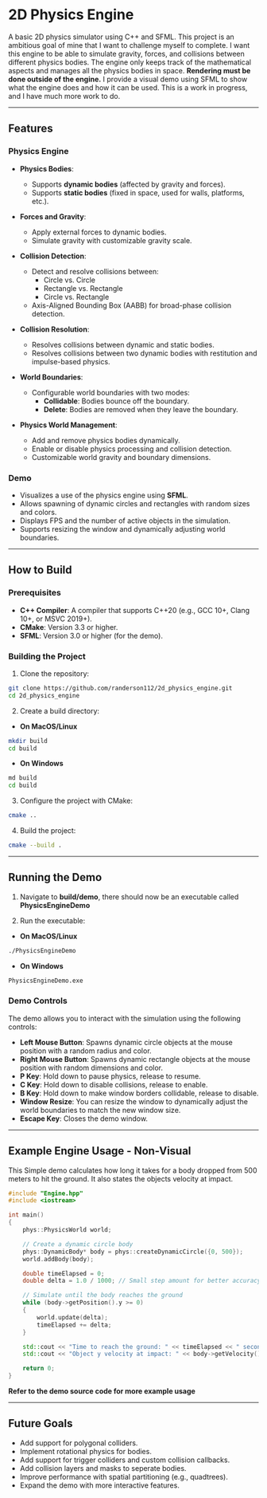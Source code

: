# 2D Physics Engine

A basic 2D physics simulator using C++ and SFML. This project is an ambitious goal of mine that I want to challenge myself to complete. I want this engine to be able to simulate gravity, forces, and collisions between different physics bodies. The engine only keeps track of the mathematical aspects and manages all the physics bodies in space. **Rendering must be done outside of the engine.** I provide a visual demo using SFML to show what the engine does and how it can be used. This is a work in progress, and I have much more work to do.

---

## Features

### Physics Engine
- **Physics Bodies**:
  - Supports **dynamic bodies** (affected by gravity and forces).
  - Supports **static bodies** (fixed in space, used for walls, platforms, etc.).

- **Forces and Gravity**:
  - Apply external forces to dynamic bodies.
  - Simulate gravity with customizable gravity scale.

- **Collision Detection**:
  - Detect and resolve collisions between:
    - Circle vs. Circle
    - Rectangle vs. Rectangle
    - Circle vs. Rectangle
  - Axis-Aligned Bounding Box (AABB) for broad-phase collision detection.

- **Collision Resolution**:
  - Resolves collisions between dynamic and static bodies.
  - Resolves collisions between two dynamic bodies with restitution and impulse-based physics.

- **World Boundaries**:
  - Configurable world boundaries with two modes:
    - **Collidable**: Bodies bounce off the boundary.
    - **Delete**: Bodies are removed when they leave the boundary.

- **Physics World Management**:
  - Add and remove physics bodies dynamically.
  - Enable or disable physics processing and collision detection.
  - Customizable world gravity and boundary dimensions.

### Demo
- Visualizes a use of the physics engine using **SFML**.
- Allows spawning of dynamic circles and rectangles with random sizes and colors.
- Displays FPS and the number of active objects in the simulation.
- Supports resizing the window and dynamically adjusting world boundaries.

---

## How to Build

### Prerequisites
- **C++ Compiler**: A compiler that supports C++20 (e.g., GCC 10+, Clang 10+, or MSVC 2019+).
- **CMake**: Version 3.3 or higher.
- **SFML**: Version 3.0 or higher (for the demo).

### Building the Project

1. Clone the repository:
```bash
git clone https://github.com/randerson112/2d_physics_engine.git
cd 2d_physics_engine
```

2. Create a build directory:
- **On MacOS/Linux**
```bash
mkdir build
cd build
```

- **On Windows**
```bash
md build
cd build
```

3. Configure the project with CMake:
```bash
cmake ..
```

4. Build the project:
```bash
cmake --build .
```

---

## Running the Demo

1. Navigate to **build/demo**, there should now be an executable called **PhysicsEngineDemo**

2. Run the executable:
- **On MacOS/Linux**
```bash
./PhysicsEngineDemo
```

- **On Windows**
```bash
PhysicsEngineDemo.exe
```

### Demo Controls

The demo allows you to interact with the simulation using the following controls:

- **Left Mouse Button**: Spawns dynamic circle objects at the mouse position with a random radius and color.
- **Right Mouse Button**: Spawns dynamic rectangle objects at the mouse position with random dimensions and color.
- **P Key**: Hold down to pause physics, release to resume.
- **C Key**: Hold down to disable collisions, release to enable.
- **B Key**: Hold down to make window borders collidable, release to disable.
- **Window Resize**: You can resize the window to dynamically adjust the world boundaries to match the new window size.
- **Escape Key**: Closes the demo window.

---

## Example Engine Usage - Non-Visual

This Simple demo calculates how long it takes for a body dropped from 500 meters to hit the ground. It also states the objects velocity at impact.

```cpp
#include "Engine.hpp"
#include <iostream>

int main()
{
    phys::PhysicsWorld world;

    // Create a dynamic circle body
    phys::DynamicBody* body = phys::createDynamicCircle({0, 500});
    world.addBody(body);

    double timeElapsed = 0;
    double delta = 1.0 / 1000; // Small step amount for better accuracy

    // Simulate until the body reaches the ground
    while (body->getPosition().y >= 0)
    {
        world.update(delta);
        timeElapsed += delta;
    }

    std::cout << "Time to reach the ground: " << timeElapsed << " seconds" << std::endl;
    std::cout << "Object y velocity at impact: " << body->getVelocity().y << " meters per second" << std::endl;

    return 0;
}
```

**Refer to the demo source code for more example usage**

---

## Future Goals

- Add support for polygonal colliders.
- Implement rotational physics for bodies.
- Add support for trigger colliders and custom collision callbacks.
- Add collision layers and masks to seperate bodies.
- Improve performance with spatial partitioning (e.g., quadtrees).
- Expand the demo with more interactive features.